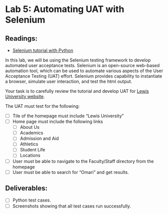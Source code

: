 # Lab 5: Automating UAT with Selenium

## Readings:

* [Selenium tutorial with Python](https://selenium-python.readthedocs.io/)

In this lab, we will be using the Selenium testing framework to develop automated user acceptance tests. Selenium is an 
open-source web-based automation tool, which can be used to automate various aspects of the User Acceptance Testing 
(UAT) effort. Selenium provides capability to instantiate a browser, simulate user interaction, and test the html 
output.

Your task is to carefully review the tutorial and develop UAT for [Lewis University website](https://www.lewisu.edu).

The UAT must test for the following:
- [ ] Tile of the homepage must include “Lewis University”
- [ ] Home page must include the following links
  - [ ] About Us
  - [ ] Academics
  - [ ] Admission and Aid
  - [ ] Athletics
  - [ ] Student Life
  - [ ] Locations
- [ ] User must be able to navigate to the Faculty/Staff directory from the homepage
- [ ] User must be able to search for “Omari” and get results.

## Deliverables:

- [ ] Python test cases.
- [ ] Screenshots showing that all test cases run successfully.